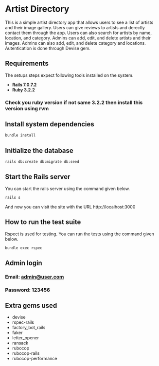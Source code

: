 # Artist Directory

This is a simple artist directory app that allows users to see a list of artists and their image gallery. Users can give reviews to artists and derectly contact them through the app. Users can also search for artists by name, location, and category. Admins can add, edit, and delete artists and their images. Admins can also add, edit, and delete category and locations. Autentication is done through Devise gem.

## Requirements

The setups steps expect following tools installed on the system.

* **Rails 7.0.7.2**
* **Ruby 3.2.2**

### Check you ruby version if not same 3.2.2 then install this version using rvm

## Install system dependencies

```bash
bundle install
```

## Initialize the database

```bash
rails db:create db:migrate db:seed
```

## Start the Rails server

You can start the rails server using the command given below.

```bash
rails s
```

And now you can visit the site with the URL http://localhost:3000

## How to run the test suite

Rspect is used for testing. You can run the tests using the command given below.

```bash
bundle exec rspec
```

## Admin login

### Email: admin@user.com
### Password: 123456

## Extra gems used

* devise
* rspec-rails
* factory_bot_rails
* faker
* letter_opener
* ransack
* rubocop
* rubocop-rails
* rubocop-performance

